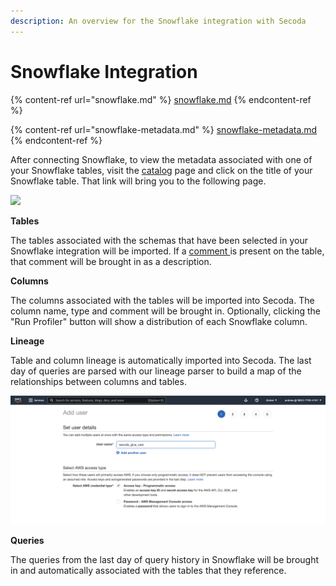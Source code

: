 ```yaml
---
description: An overview for the Snowflake integration with Secoda
---
```


# Snowflake Integration

{% content-ref url="snowflake.md" %}
[snowflake.md](snowflake.md)
{% endcontent-ref %}

{% content-ref url="snowflake-metadata.md" %}
[snowflake-metadata.md](snowflake-metadata.md)
{% endcontent-ref %}

After connecting Snowflake, to view the metadata associated with one of your Snowflake tables, visit the [catalog](https://app.secoda.co/catalog) page and click on the title of your Snowflake table. That link will bring you to the following page.

![](<../../.gitbook/assets/image (13) (1).png>)

**Tables**

The tables associated with the schemas that have been selected in your Snowflake integration will be imported. If a [comment ](https://docs.snowflake.com/en/sql-reference/sql/comment.html)is present on the table, that comment will be brought in as a description.

**Columns**

The columns associated with the tables will be imported into Secoda. The column name, type and comment will be brought in. Optionally, clicking the "Run Profiler" button will show a distribution of each Snowflake column.

**Lineage**

Table and column lineage is automatically imported into Secoda. The last day of queries are parsed with our lineage parser to build a map of the relationships between columns and tables.

![](<../../.gitbook/assets/image (6) (2).png>)

**Queries**

The queries from the last day of query history in Snowflake will be brought in and automatically associated with the tables that they reference.
